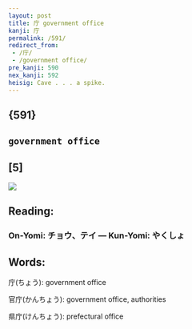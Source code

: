 ```yaml
---
layout: post
title: 庁 government office
kanji: 庁
permalink: /591/
redirect_from:
 - /庁/
 - /government office/
pre_kanji: 590
nex_kanji: 592
heisig: Cave . . . a spike.
---
```


## {591}

## `government office`

## [5]

<div class="stroke"><img src="E5BA81.png" /></div>

## Reading:

### On-Yomi: チョウ、テイ &mdash; Kun-Yomi: やくしょ

## Words:

庁(ちょう): government office

官庁(かんちょう): government office, authorities

県庁(けんちょう): prefectural office
